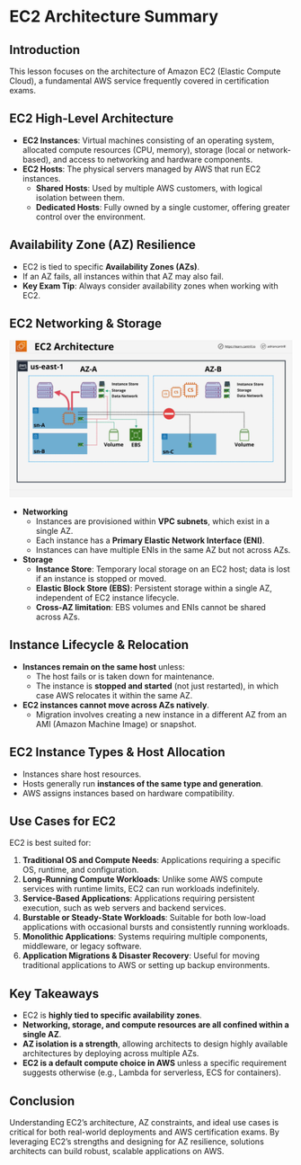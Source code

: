# EC2 Architecture Summary

## Introduction

This lesson focuses on the architecture of Amazon EC2 (Elastic Compute Cloud), a fundamental AWS service frequently covered in certification exams.

## EC2 High-Level Architecture

- **EC2 Instances**: Virtual machines consisting of an operating system, allocated compute resources (CPU, memory), storage (local or network-based), and access to networking and hardware components.
- **EC2 Hosts**: The physical servers managed by AWS that run EC2 instances.
  - **Shared Hosts**: Used by multiple AWS customers, with logical isolation between them.
  - **Dedicated Hosts**: Fully owned by a single customer, offering greater control over the environment.

## Availability Zone (AZ) Resilience

- EC2 is tied to specific **Availability Zones (AZs)**.
- If an AZ fails, all instances within that AZ may also fail.
- **Key Exam Tip**: Always consider availability zones when working with EC2.

## EC2 Networking & Storage

![alt text](./Images/image-6.png)

- **Networking**
  - Instances are provisioned within **VPC subnets**, which exist in a single AZ.
  - Each instance has a **Primary Elastic Network Interface (ENI)**.
  - Instances can have multiple ENIs in the same AZ but not across AZs.
- **Storage**
  - **Instance Store**: Temporary local storage on an EC2 host; data is lost if an instance is stopped or moved.
  - **Elastic Block Store (EBS)**: Persistent storage within a single AZ, independent of EC2 instance lifecycle.
  - **Cross-AZ limitation**: EBS volumes and ENIs cannot be shared across AZs.

## Instance Lifecycle & Relocation

- **Instances remain on the same host** unless:
  - The host fails or is taken down for maintenance.
  - The instance is **stopped and started** (not just restarted), in which case AWS relocates it within the same AZ.
- **EC2 instances cannot move across AZs natively**.
  - Migration involves creating a new instance in a different AZ from an AMI (Amazon Machine Image) or snapshot.

## EC2 Instance Types & Host Allocation

- Instances share host resources.
- Hosts generally run **instances of the same type and generation**.
- AWS assigns instances based on hardware compatibility.

## Use Cases for EC2

EC2 is best suited for:

1. **Traditional OS and Compute Needs**: Applications requiring a specific OS, runtime, and configuration.
2. **Long-Running Compute Workloads**: Unlike some AWS compute services with runtime limits, EC2 can run workloads indefinitely.
3. **Service-Based Applications**: Applications requiring persistent execution, such as web servers and backend services.
4. **Burstable or Steady-State Workloads**: Suitable for both low-load applications with occasional bursts and consistently running workloads.
5. **Monolithic Applications**: Systems requiring multiple components, middleware, or legacy software.
6. **Application Migrations & Disaster Recovery**: Useful for moving traditional applications to AWS or setting up backup environments.

## Key Takeaways

- EC2 is **highly tied to specific availability zones**.
- **Networking, storage, and compute resources are all confined within a single AZ**.
- **AZ isolation is a strength**, allowing architects to design highly available architectures by deploying across multiple AZs.
- **EC2 is a default compute choice in AWS** unless a specific requirement suggests otherwise (e.g., Lambda for serverless, ECS for containers).

## Conclusion

Understanding EC2’s architecture, AZ constraints, and ideal use cases is critical for both real-world deployments and AWS certification exams. By leveraging EC2’s strengths and designing for AZ resilience, solutions architects can build robust, scalable applications on AWS.
